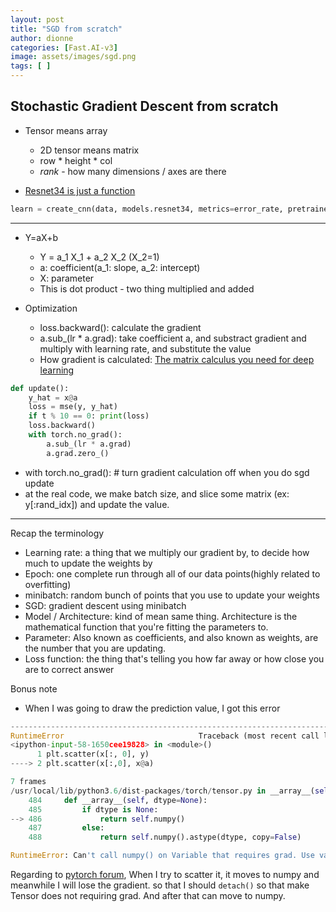 ```yaml
---
layout: post
title: "SGD from scratch"
author: dionne
categories: [Fast.AI-v3]
image: assets/images/sgd.png
tags: [ ]
---
```


## Stochastic Gradient Descent from scratch

* Tensor means array
	* 2D tensor means matrix
	* row * height * col
	* *rank* - how many dimensions / axes are there

* [Resnet34 is just a function](https://youtu.be/ccMHJeQU4Qw?t=4302)

~~~python
learn = create_cnn(data, models.resnet34, metrics=error_rate, pretrained=Flase)
~~~

---

* Y=aX+b
	* Y = a_1 X_1 + a_2 X_2 (X_2=1)
	* a: coefficient(a_1: slope, a_2: intercept) 
	* X: parameter
	* This is dot product - two thing multiplied and added

* Optimization
	* loss.backward(): calculate the gradient
	* a.sub_(lr * a.grad): take coefficient a, and substract gradient and multiply with learning rate, and substitute the value
	* How gradient is calculated: [The matrix calculus you need for deep learning](https://explained.ai/matrix-calculus/index.html)

~~~python
def update():
    y_hat = x@a
    loss = mse(y, y_hat)
    if t % 10 == 0: print(loss)
    loss.backward()
    with torch.no_grad():
        a.sub_(lr * a.grad)
        a.grad.zero_()
~~~	

* with torch.no_grad(): # turn gradient calculation off when you do sgd update
* at the real code, we make batch size, and slice some matrix (ex: y[:rand_idx]) and update the value.

----

Recap the terminology

- Learning rate: a thing that we multiply our gradient by, to decide how much to update the weights by
- Epoch: one complete run through all of our data points(highly related to overfitting)
- minibatch: random bunch of points that you use to update your weights
- SGD: gradient descent using minibatch
- Model / Architecture: kind of mean same thing. Architecture is the mathematical function that you're fitting the parameters to.
- Parameter: Also known as coefficients, and also known as weights, are the number that you are updating.
- Loss function: the thing that's telling you how far away or how close you are to correct answer

Bonus note
- When I was going to draw the prediction value, I got this error

~~~python
---------------------------------------------------------------------------
RuntimeError                              Traceback (most recent call last)
<ipython-input-58-1650cee19828> in <module>()
      1 plt.scatter(x[:, 0], y)
----> 2 plt.scatter(x[:,0], x@a)

7 frames
/usr/local/lib/python3.6/dist-packages/torch/tensor.py in __array__(self, dtype)
    484     def __array__(self, dtype=None):
    485         if dtype is None:
--> 486             return self.numpy()
    487         else:
    488             return self.numpy().astype(dtype, copy=False)

RuntimeError: Can't call numpy() on Variable that requires grad. Use var.detach().numpy() instead.
~~~

Regarding to [pytorch forum](https://discuss.pytorch.org/t/cant-call-numpy-on-variable-that-requires-grad/20763), When I try to scatter it, it moves to numpy and meanwhile I will lose the gradient. so that I should `detach()` so that make Tensor does not requiring grad. And after that can move to numpy.

